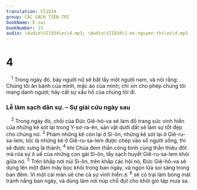 ```yaml
---
translation: VI1934
group: CÁC SÁCH TIÊN-TRI
bookName: Ê-sai 
bookNumber: 23
audio: \Audio\VI1934\es\4.mp3; \Audio\VI1934\1-ms-nguyen-thi\es\4.mp3
---
```


<div class="title"><h1>4</h1></div>
<span class="verse es_4_1"> <sup>1</sup> Trong ngày đó, bảy người nữ sẽ bắt lấy một người nam, và nói rằng: Chúng tôi ăn bánh của mình, mặc áo của mình; chỉ xin cho phép chúng tôi mang danh ngươi; hãy cất sự xấu hổ của chúng tôi đi. <br/></span>
<div class="title"><h3>Lễ làm sạch dân sự. – Sự giải cứu ngày sau</h3></div>
<span class="verse es_4_2"> <sup>2</sup> Trong ngày đó, chồi của Đức Giê-hô-va sẽ làm đồ trang sức vinh hiển của những kẻ sót lại trong Y-sơ-ra-ên, sản vật dưới đất sẽ làm sự tốt đẹp cho chúng nó. </span>
<span class="verse es_4_3"><sup>3</sup> Phàm những kẻ còn lại ở Si-ôn, những kẻ sót lại ở Giê-ru-sa-lem, tức là những kẻ ở Giê-ru-sa-lem được chép vào sổ người sống, thì sẽ được xưng là thánh; </span>
<span class="verse es_4_4"><sup>4</sup> khi Chúa đem thần công bình cùng thần thiêu đốt mà rửa sự ô uế của những con gái Si-ôn, tẩy sạch huyết Giê-ru-sa-lem khỏi giữa nó. </span>
<span class="verse es_4_5"><sup>5</sup> Trên khắp nơi núi Si-ôn, trên khắp các hội nó, Đức Giê-hô-va sẽ dựng lên một đám mây bọc khói trong ban ngày, và ngọn lửa soi sáng trong ban đêm. Vì một cái màn sẽ che cả sự vinh hiển:<a data-toggle="tooltip" data-placement="bottom" title="Xu 13:21; 24:16">⚓</a></span>
<span class="verse es_4_6"><sup>6</sup> sẽ có trại làm bóng mát tránh nắng ban ngày, và dùng làm nơi núp chỗ đụt cho khỏi gió táp mưa sa. <br/></span>
